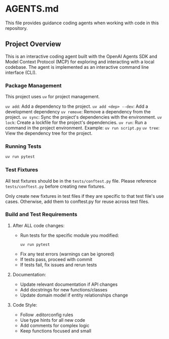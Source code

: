 # AGENTS.md

This file provides guidance coding agents when working with code in this repository.

## Project Overview

This is an interactive coding agent built with the OpenAI Agents SDK and Model Context Protocol (MCP) for exploring and interacting with a local codebase. The agent is implemented as an interactive command line interface (CLI).

### Package Management

This project uses `uv` for project management.

`uv add`: Add a dependency to the project.
`uv add <dep> --dev`: Add a development dependency
`uv remove`: Remove a dependency from the project.
`uv sync`: Sync the project's dependencies with the environment.
`uv lock`: Create a lockfile for the project's dependencies.
`uv run`: Run a command in the project environment.
Example: `uv run script.py`
`uv tree`: View the dependency tree for the project.

### Running Tests

```bash
uv run pytest
```

### Test Fixtures

All test fixtures should be in the `tests/conftest.py` file.
Please reference `tests/conftest.py` before creating new fixtures.

Only create new fixtures in test files if they are specific to that test file's use cases.
Otherwise, add them to conftest.py for reuse across test files.

### Build and Test Requirements

1. After ALL code changes:

   - Run tests for the specific module you modified:
     ```
     uv run pytest
     ```
   - Fix any test errors (warnings can be ignored)
   - If tests pass, proceed with commit
   - If tests fail, fix issues and rerun tests

2. Documentation:

   - Update relevant documentation if API changes
   - Add docstrings for new functions/classes
   - Update domain model if entity relationships change

3. Code Style:

   - Follow .editorconfig rules
   - Use type hints for all new code
   - Add comments for complex logic
   - Keep functions focused and small
